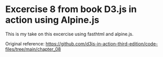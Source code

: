 # Excercise 8 from book D3.js in action using Alpine.js
 
 This is my take on this excercise using fasthtml and alpine.js. 
 
 Original reference: https://github.com/d3js-in-action-third-edition/code-files/tree/main/chapter_08